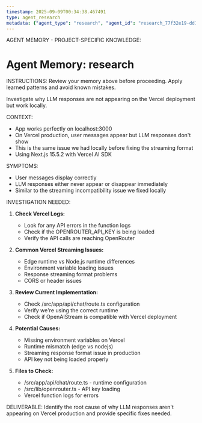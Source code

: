 ```yaml
---
timestamp: 2025-09-09T00:34:38.467491
type: agent_research
metadata: {"agent_type": "research", "agent_id": "research_77f32e19-dd18-4d9e-a684-d1ff849ce8b0", "session_id": "77f32e19-dd18-4d9e-a684-d1ff849ce8b0", "delegation_context": {"description": "Debug Vercel streaming issue", "timestamp": "2025-09-09T00:34:38.467016"}}
---
```



AGENT MEMORY - PROJECT-SPECIFIC KNOWLEDGE:
# Agent Memory: research
<!-- Last Updated: 2025-09-08T23:49:41.433615Z -->



INSTRUCTIONS: Review your memory above before proceeding. Apply learned patterns and avoid known mistakes.


Investigate why LLM responses are not appearing on the Vercel deployment but work locally.

CONTEXT:
- App works perfectly on localhost:3000
- On Vercel production, user messages appear but LLM responses don't show
- This is the same issue we had locally before fixing the streaming format
- Using Next.js 15.5.2 with Vercel AI SDK

SYMPTOMS:
- User messages display correctly
- LLM responses either never appear or disappear immediately
- Similar to the streaming incompatibility issue we fixed locally

INVESTIGATION NEEDED:

1. **Check Vercel Logs:**
   - Look for any API errors in the function logs
   - Check if the OPENROUTER_API_KEY is being loaded
   - Verify the API calls are reaching OpenRouter

2. **Common Vercel Streaming Issues:**
   - Edge runtime vs Node.js runtime differences
   - Environment variable loading issues
   - Response streaming format problems
   - CORS or header issues

3. **Review Current Implementation:**
   - Check /src/app/api/chat/route.ts configuration
   - Verify we're using the correct runtime
   - Check if OpenAIStream is compatible with Vercel deployment

4. **Potential Causes:**
   - Missing environment variables on Vercel
   - Runtime mismatch (edge vs nodejs)
   - Streaming response format issue in production
   - API key not being loaded properly

5. **Files to Check:**
   - /src/app/api/chat/route.ts - runtime configuration
   - /src/lib/openrouter.ts - API key loading
   - Vercel function logs for errors

DELIVERABLE:
Identify the root cause of why LLM responses aren't appearing on Vercel production and provide specific fixes needed.
